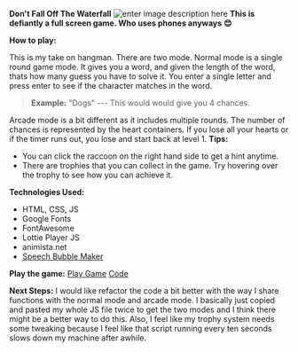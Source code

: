 **Don't Fall Off The Waterfall**
![enter image description here](https://i.imgur.com/OPT33Jt.png)
**This is defiantly a full screen game. Who uses phones anyways 😊**


**How to play:**

This is my take on hangman. There are two mode. Normal mode is a single round game mode. It gives you a word, and given the length of the word, thats how many guess you have to solve it. You enter a single letter and press enter to see if the character matches in the word.


> **Example:** "Dogs" --- This would would give you 4 chances.

Arcade mode is a bit different as it includes multiple rounds. The number of chances is represented by the heart containers. If you lose all your hearts or if the timer runs out, you lose and start back at level 1.
**Tips:** 
 - You can click the raccoon on the right hand side to get a hint anytime.
 - There are trophies that you can collect in the game. Try hovering over the trophy to see how you can achieve it.

**Technologies Used:**

 - HTML, CSS, JS
 - Google Fonts
 - FontAwesome
 - Lottie Player JS
 - animista.net
 - [Speech Bubble Maker](https://projects.verou.me/bubbly/)

**Play the game:**
[Play Game](https://nickmackenzie.github.io/hangman/)
[Code](https://github.com/nickmackenzie/hangman)

**Next Steps:**
I would like refactor the code a bit better with the way I share functions with the normal mode and arcade mode. I basically just copied and pasted my whole JS file twice to get the two modes and I think there might be a better way to do this. Also, I feel like my trophy system needs some tweaking because I feel like that script running every ten seconds slows down my machine after awhile. 
